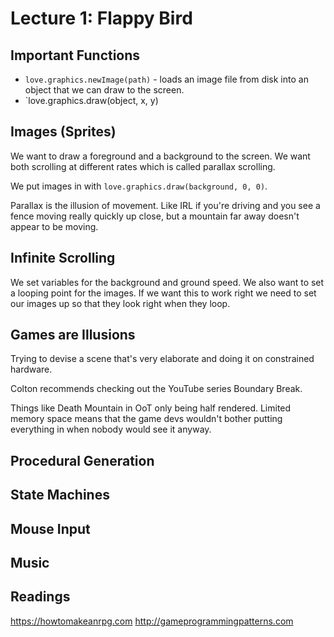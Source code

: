 # Lecture 1: Flappy Bird

## Important Functions

- `love.graphics.newImage(path)` - loads an image file from disk into an object that we can draw to the screen.
- `love.graphics.draw(object, x, y)

## Images (Sprites)

We want to draw a foreground and a background to the screen. We want both scrolling at different rates which is called parallax scrolling.

We put images in with `love.graphics.draw(background, 0, 0)`.

Parallax is the illusion of movement. Like IRL if you're driving and you see a fence moving really quickly up close, but a mountain far away doesn't appear to be moving.

## Infinite Scrolling

We set variables for the background and ground speed. We also want to set a looping point for the images. If we want this to work right we need to set our images up so that they look right when they loop.

## Games are Illusions

Trying to devise a scene that's very elaborate and doing it on constrained hardware. 

Colton recommends checking out the YouTube series Boundary Break.

Things like Death Mountain in OoT only being half rendered. Limited memory space means that the game devs wouldn't bother putting everything in when nobody would see it anyway.



## Procedural Generation

## State Machines

## Mouse Input

## Music

## Readings

<https://howtomakeanrpg.com>
<http://gameprogrammingpatterns.com>